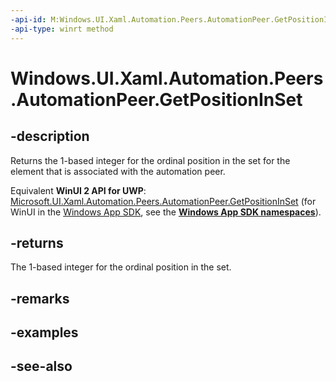 ```yaml
---
-api-id: M:Windows.UI.Xaml.Automation.Peers.AutomationPeer.GetPositionInSet
-api-type: winrt method
---
```


<!-- Method syntax
public int GetPositionInSet()
-->

# Windows.UI.Xaml.Automation.Peers.AutomationPeer.GetPositionInSet

## -description
Returns the 1-based integer for the ordinal position in the set for the element that is associated with the automation peer.

Equivalent **WinUI 2 API for UWP**: [Microsoft.UI.Xaml.Automation.Peers.AutomationPeer.GetPositionInSet](/windows/winui/api/microsoft.ui.xaml.automation.peers.automationpeer.getpositioninset) (for WinUI in the [Windows App SDK](/windows/apps/windows-app-sdk/), see the **[Windows App SDK namespaces](/windows/windows-app-sdk/api/winrt/)**).

## -returns
The 1-based integer for the ordinal position in the set.

## -remarks

## -examples

## -see-also
